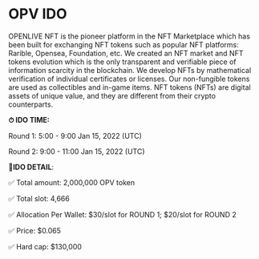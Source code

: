 # OPV IDO

OPENLIVE NFT is the pioneer platform in the NFT Marketplace which has been built for exchanging NFT tokens such as popular NFT platforms: Rarible, Opensea, Foundation, etc. We created an NFT market and NFT tokens evolution which is the only transparent and verifiable piece of information scarcity in the blockchain. We develop NFTs by mathematical verification of individual certificates or licenses. Our non-fungible tokens are used as collectibles and in-game items. NFT tokens (NFTs) are digital assets of unique value, and they are different from their crypto counterparts.

**⏱ IDO TIME:**&#x20;

Round 1: 5:00 - 9:00 Jan 15, 2022 (UTC)&#x20;

Round 2: 9:00 - 11:00 Jan 15, 2022 (UTC)

📌**IDO DETAIL**:

✅ Total amount: 2,000,000 OPV token

✅ Total slot: 4,666

✅ Allocation Per Wallet: $30/slot for ROUND 1; $20/slot for ROUND 2

✅ Price: $0.065

✅ Hard cap: $130,000
